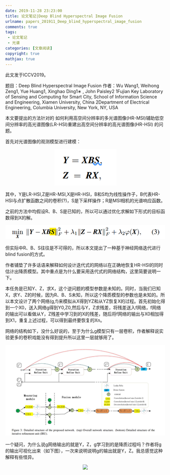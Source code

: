 ```yaml
---
date: 2019-11-28 23:23:00
title: 论文笔记|Deep Blind Hyperspectral Image Fusion
urlname: papers_201911_Deep_blind_hyperspectral_image_fusion
comments: true
tags:
 - 论文笔记
 - 光谱
categories: [文章阅读]
copyright: true
mathjax: true
---
```


此文发于ICCV2019。

题目：Deep Blind Hyperspectral Image Fusion
作者：Wu Wang1, Weihong Zeng1, Yue Huang1, Xinghao Ding1∗ , John Paisley2
1Fujian Key Laboratory of Sensing and Computing for Smart City,
School of Information Science and Engineering, Xiamen University, China
2Department of Electrical Engineering, Columbia University, New York, NY, USA



<!--more-->

本文要提出的方法针对的 如何利用高空间分辨率的多光谱图像(HR-MSI)辅助低空间分辨率的高光谱图像(LR-HSI)重建出高空间分辨率的高光谱图像(HR-HSI) 的问题。

首先对光谱图像的观测模型进行建模：

<div align = center>
<img src = ./paper_201911_Deep_blind_hyperspectral_image_fusion/observemodel.png />
</div>

其中，Y是LR-HSI,Z是HR-MSI,X是HR-HSI，B和S均为线性操作子，B代表HR-HSI与点扩散函数之间的卷积(?)，S是下采样操作；R是MSI相机的光谱响应函数。

之前的方法中均假设R、B、S是已知的，所以可以通过优化求解如下形式的目标函数得到X的解。

<div align = center>
<img src = ./paper_201911_Deep_blind_hyperspectral_image_fusion/objectivefunction.png />
</div>

但实际中R、B、S往往是不可得的，所以本文提出了一种基于神经网络迭代进行blind fusion的方式。

作者铺垫了许多话语来解释如何设计迭代式的网络以在正确地恢复HR-HSI的同时估计出降质模型。其中重点是为什么要采用迭代式的网络结构，这里简要说明一下。

本任务是已知Y、Z，求X，这个逆问题的模型参数是未知的。同时，当我们已知X，求Y、Z的时候，因为R、B、S未知，所以这个降质模型的参数也是未知的。所以本文设计了两个网络(g,f)来模拟从X得到YZ和从YZ恢复X的过程。首先初始化得到一个X0，送入网络g得到Y0,Z0,然后与Y，Z求残差，将残差送入f网络，f网络的输出可以看做从Y，Z残差中学习到的X的残差，随后将f网络的输出与X0相加得到X1，重复上述过程，可以得到最终要恢复的Xn。

网络的结构如下，没什么好说的，至于为什么g模型只有一层卷积，作者解释说实验更多的卷积戏能没有得到提升所以这里一层就够用了。

<div align = center>
<img src = ./paper_201911_Deep_blind_hyperspectral_image_fusion/network.png />
</div>


一个疑问，为什么说g网络输出的就是Y，Z，g学习到的是降质过程吗？作者将g的输出可视化出来（如下图），一次来说明说明g的输出就是Y，Z。我总感觉这种解释有些怪异。

<div align = center>
<img src = ./paper_201911_Deep_bilnd_hyperspectral_image_fusion/HR-MSIlearn.png />
</div>

